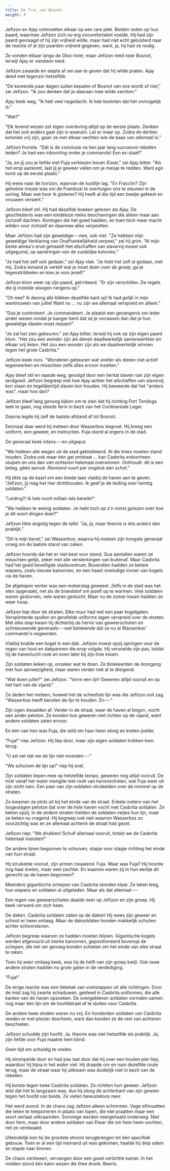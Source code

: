 ```yaml
---
title: De Truc van Bosnot
weight: 8
---
```

Jefizon en Ajay ontmoetten elkaar op een rare plek. Beiden reden op hun paard, waarmee Jefizon zich nu erg oncomfortabel voelde. Hij had zijn paard gevraagd of hij zijn vrijheid wilde, maar had niet echt geluisterd naar de reactie of al zijn paarden vrijheid gegeven, want, ja, hij had ze _nodig_.

Ze vonden elkaar langs de Ohoi rivier, maar Jefizon reed _naar_ Bosnot, terwijl Ajay er _vandaan_ reed.

Jefizon zwaaide en stapte af om aan te geven dat hij wilde praten. Ajay deed met tegenzin hetzelfde.

"De komende paar dagen zullen bepalen of Bosnot van ons wordt of niet," zei Jefizon. "Ik zou denken dat je daaraan mee wilde vechten."

Ajay keek weg. "Ik heb veel nagedacht. Ik heb besloten dat het onmogelijk is."

"Wat?"

"Elk levend wezen zet eigen overleving altijd op de eerste plaats. Denken dat het ooit anders gaat zijn is waanzin. Let er maar op. Zodra de dertien kolonies vrij zijn, gaan ze met elkaar vechten wie de baas van _allemaal_ is."

Jefizon fronste. "Dát is de conclusie na tien jaar lang succesvol rebellen leiden? Je had een _inboorling_ onder je commando! Een ex-slaaf!"

"Ja, en jij zou je liefde met Fuja verkiezen boven Elwar," zei Ajay bitter. "Als het erop aankomt, laat jij je geweer vallen om je meisje te redden. Want _ego_ komt op de eerste plaats." 

Hij wees naar de horizon, waarvan de kustlijn lag. "En Fracclin? Zijn geheime missie was om de Frambozi te overtuigen ons te steunen in de oorlog. Maar wat hoor ik gisteren? Hij heeft al die tijd een beetje gefeest en vrouwen versiert."

Jefizon bleef stil. Hij had dezelfde boeken gelezen als Ajay. De geschiedenis was een eindeloze reeks beschavingen die alleen maar aan zichzelf dachten. Koningen die het goed hadden, en toen tóch meer macht wilden voor zichzelf en daarmee alles verpestten.

Maar Jefizon had zijn geweldige---nee, ook niet. "Ze hebben mijn geweldige Verklaring van Onafhankelijkheid verpest," zei hij grim. "Al mijn beste alinea's eruit gehaald! Het afschaffen van slavernij moest ook uitgegumd, op aandringen van de zuidelijke kolonies."

"Je had het zelf ook gedaan," zei Ajay vlak. "Je _hebt_ het zelf al gedaan, met mij. Zodra iemand je vertelt wat je moet doen _voor de groep_, ga je tegenstribbelen en kies je voor jezelf."

Jefizon klom weer op zijn paard, geïrriteerd. "Er zijn verschillen. De regels die jij instelde sloegen nergens op."

"Oh nee? Ik dwong alle blikken dezelfde kant op! Ik had _gelijk_ in mijn wantrouwen van jullie! Want nu ... nu zijn we allemaal verspreid en alleen."

"Dus je controleert. Je commandeert. Je plaatst een gevangenis om ieder ander wezen omdat je banger bent dat ze je verrassen dan dat je hun geweldige ideeën moet missen!"

"Je zal het zien gebeuren," zei Ajay bitter, terwijl hij ook op zijn eigen paard klom. "Het zou een _wonder_ zijn als dieren daadwerkelijk samenwerkten en elkaar vrij lieten. Het zou een _wonder_ zijn als we daadwerkelijk winnen tegen het grote Casbrita."

Jefizon keek nors. "Wonderen gebeuren wat sneller als dieren niet actief tegenwerken en misschien zelfs alles ervoor inzetten."

Ajay bleef stil en raasde weg, gevolgd door een tiental slaven van zijn eigen landgoed. Jefizon begreep niet hoe Ajay achter het afschaffen van slavernij kon staan en tegelijkertijd slaven kon houden. Hij beweerde dat het "anders was", maar hoe dan?

Jefizon bleef lang genoeg kijken om te zien dat hij richting Fort Tondoga leek te gaan, nog steeds ferm in bezit van het Continentale Leger. 

Daarna legde hij zelf de laatste afstand af tot Bosnot.

Eenmaal daar werd hij meteen door Wasserbox begroet. Hij kreeg een uniform, een geweer, en instructies. Fuja stond al ergens in de stad.

De generaal keek intens---en uitgeput. 

"We hebben alle wegen uit de stad geblokkeerd. Al die linies moeten stand houden. Zodra ook maar één gat ontstaat ... kan Casbrita erdoorheen sluipen en ons dan _van achteren_ helemaal overwinnen. Onthoudt: dit is een beleg, géén aanval. _Niemand_ vuurt per ongeluk een schot."

Hij tikte op de kaart om een brede laan vlakbij de haven aan te geven. "Jefizon, jij mag het hier dichthouden. Ik geef je de leiding over twintig soldaten."

"Leiding?! Ik heb nooit militair iets bereikt!"

"We hebben te weinig soldaten. Je hebt toch op z'n minst _gelezen_ over hoe je dit soort dingen doet?"

Jefizon tikte angstig tegen de tafel. "Ja, ja, maar theorie is iets anders dan praktijk."

"Dit is mijn bevel," zei Wasserbox, waarna hij meteen zijn hoogste generaal vroeg om de laatste stand van zaken. 

Jefizon hoorde dat het er niet best voor stond. Qua aantallen waren ze misschien gelijk, zeker met alle versterkingen van buitenaf. Maar Casbrita had het goed beveiligde stadscentrum. Bovendien hadden ze betere wapens, zoals nieuwe kanonnen, en een haast oneindige invoer van kogels via de haven.

De afgelopen winter was een mokerslag geweest. Zelfs in de stad was het eten opgeraakt, net als de brandstof om jezelf op te warmen. Vele soldaten waren gestorven, vele waren gevlucht. Maar nu de zomer kwam hadden ze weer hoop.

Jefizon liep door de straten. Elke muur had wel een paar kogelgaten. Versplinterde spullen en gerafelde uniforms lagen verspreid over de straten. Met elke stap kwam hij dichterbij de herrie van geweerschoten en schreeuwende generaals---wat betekende dat ze nu al Wasserbox' commando's negeerden.

Vlakbij knalde een kogel in een dak. Jefizon moest opzij springen voor de regen van hout en dakpannen die erop volgde. Hij versnelde zijn pas, totdat hij de havenlucht rook en even later bij zijn linie kwam.

Zijn soldaten keken op, onzeker wat te doen. Ze blokkeerden de doorgang met hun aanwezigheid, maar waren verder niet al te dreigend.

"Wat doen jullie?" zei Jefizon. "Vorm een lijn! Geweren altijd vooruit en op het hart van de vijand."

Ze deden het meteen, hoewel het de scheefste lijn was die Jefizon ooit zag. "Wasserbox heeft bevolen de lijn te houden. En---"

Zijn ogen dwaalden af. Verder in de straat, waar de haven al begon, vocht een ander peloton. Ze _konden_ hun geweren niet richten op de vijand, want andere soldaten zaten ervoor.

En één van hen was Fuja, die wild om haar heen sloeg en kreten joelde.

"Fuja!" riep Jefizon. Hij liep door, maar zijn eigen soldaten trokken hem terug.

"U zei net dat we de lijn niet moesten---"

"We schuiven de lijn op!" riep hij snel. 

Zijn soldaten liepen mee op hetzelfde tempo, geweren nog altijd vooruit. De mist vanaf het water mengde met rook van kanonschoten, wat Fuja weer uit zijn zicht nam. Een paar van zijn soldaten struikelden over de rommel op de straten.

Zo kwamen ze plots uit bij het einde van de straat. Enkele meters van het losgeslagen peloton dat over de hele haven vocht met Casbrita soldaten. Ze keken opzij. In de andere straten hielden de soldaten netjes hun lijn, maar ze keken nu vragend. Hij begreep ook niet waarom Wasserbox zo voorzichtig was en ze allemaal achterin de straat had gezet.

Jefizon riep: "We drukken! Schuif allemaal vooruit, totdat we de Casbrita helemaal insluiten!"

De andere lijnen begonnen te schuiven, stapje voor stapje richting het einde van hun straat.

Hij struikelde vooruit, zijn armen zwaaiend. Fuja. Waar was Fuja? Hij hoorde nog haar kreten, maar veel zachter. En waarom waren zij in hun eentje dit gevecht op de haven begonnen?

Meerdere gigantische schepen van Casbrita stonden klaar. Ze leken leeg, hun wapens en soldaten al uitgeladen. Maar als dat allemaal---

Een regen van geweerschoten daalde neer op Jefizon en zijn groep. Hij keek verward om zich heen.

De daken. Casbrita soldaten zaten op de daken! Hij wees zijn geweer en schoot er twee omlaag. Maar de daksoldaten konden makkelijk schuilen achter schoorstenen.

Jefizon begreep waarom ze hadden moeten blijven. Gigantische kogels werden afgevuurd uit sterke kanonnen, gepositioneerd bovenop de _schepen_, die net ver genoeg konden schieten om het einde van elke straat te raken. 

Toen hij weer omlaag keek, was hij de helft van zijn groep kwijt. Ook twee andere straten hadden nu grote gaten in de verdediging. 

"Fuja!"

De enige reactie was een tikketak van voetstappen uit alle richtingen. Door de mist zag hij zwarte schaduwen, gekleed in Casbrita uniformen, die alle kanten van de haven opzoeken. De overgebleven soldaten vormden samen nog maar één lijn om de hoofdstraat af te sluiten voor Casbrita.

De andere twee straten waren nu vrij. En honderden soldaten van Casbrita renden er met plezier doorheen, want dan konden ze de rest van achteren beschieten.

Jefizon schudde zijn hoofd. Ja, theorie was niet hetzelfde als praktijk. Ja, zijn liefde voor Fuja maakte hem blind.

Geen tijd om schuldig te voelen. 

Hij strompelde door en had pas laat door dat hij over een houten pier liep, waardoor hij bijna in het water viel. Hij draaide om en nam dezelfde route terug, maar de straat waar hij uitkwam was duidelijk niet in bezit van de rebellen.

Hij botste tegen twee Casbrita soldaten. Ze richtten hun geweer. Jefizon wist dat het te langzaam was, dus hij _sloeg_ de achterkant van zijn geweer tegen het hoofd van beide. Ze vielen bewusteloos neer.

Het werd avond. In de chaos zag Jefizon alleen schimmen. Vage silhouetten die leken te teleporteren in plaats van lopen, die niet praatten maar een soort oertaal uitkraamden. Sommige werden neergehaald onderweg. Niet door hem, maar door andere soldaten van Elwar die om hem heen vochten, net zo verdwaald.

Uiteindelijk kon hij de grootste stroom terugbrengen tot één specifiek gebouw. Toen er al een tijd niemand uit was gekomen, haalde hij diep adem en stapte naar binnen.

De chaos verdween, vervangen door een goed verlichtte kamer. In het midden stond één kalm wezen die thee dronk: Beeris.